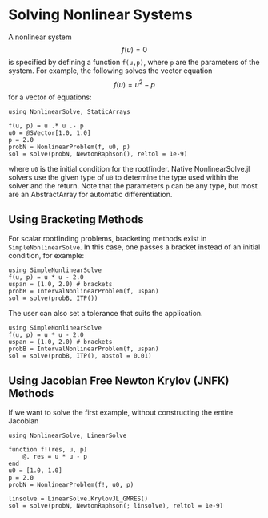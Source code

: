 # Solving Nonlinear Systems

A nonlinear system $$f(u) = 0$$ is specified by defining a function `f(u,p)`,
where `p` are the parameters of the system. For example, the following solves
the vector equation $$f(u) = u^2 - p$$ for a vector of equations:

```@example
using NonlinearSolve, StaticArrays

f(u, p) = u .* u .- p
u0 = @SVector[1.0, 1.0]
p = 2.0
probN = NonlinearProblem(f, u0, p)
sol = solve(probN, NewtonRaphson(), reltol = 1e-9)
```

where `u0` is the initial condition for the rootfinder. Native NonlinearSolve.jl
solvers use the given type of `u0` to determine the type used within the solver
and the return. Note that the parameters `p` can be any type, but most are an
AbstractArray for automatic differentiation.

## Using Bracketing Methods

For scalar rootfinding problems, bracketing methods exist in `SimpleNonlinearSolve`. In this case, one passes
a bracket instead of an initial condition, for example:

```@example
using SimpleNonlinearSolve
f(u, p) = u * u - 2.0
uspan = (1.0, 2.0) # brackets
probB = IntervalNonlinearProblem(f, uspan)
sol = solve(probB, ITP())
```

The user can also set a tolerance that suits the application.

```@example
using SimpleNonlinearSolve
f(u, p) = u * u - 2.0
uspan = (1.0, 2.0) # brackets
probB = IntervalNonlinearProblem(f, uspan)
sol = solve(probB, ITP(), abstol = 0.01)
```

## Using Jacobian Free Newton Krylov (JNFK) Methods

If we want to solve the first example, without constructing the entire Jacobian

```@example
using NonlinearSolve, LinearSolve

function f!(res, u, p)
    @. res = u * u - p
end
u0 = [1.0, 1.0]
p = 2.0
probN = NonlinearProblem(f!, u0, p)

linsolve = LinearSolve.KrylovJL_GMRES()
sol = solve(probN, NewtonRaphson(; linsolve), reltol = 1e-9)
```
